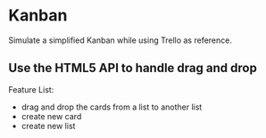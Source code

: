# Kanban

Simulate a simplified Kanban while using Trello as reference.

## Use the HTML5 API to handle drag and drop 

Feature List:
- drag and drop the cards from a list to another list
- create new card 
- create new list
